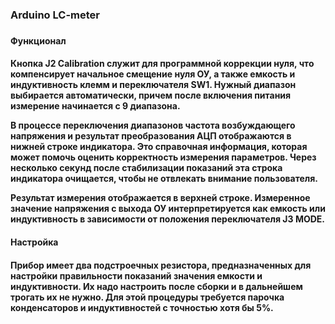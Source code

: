 <h3>Arduino LC-meter<h3>
<h4>Функционал<h4>
Кнопка J2 Calibration служит для программной коррекции нуля, что компенсирует начальное смещение нуля ОУ, а также емкость и индуктивность клемм и переключателя SW1. Нужный диапазон выбирается автоматически, причем после включения питания измерение начинается с 9 диапазона.

В процессе переключения диапазонов частота возбуждающего напряжения и результат преобразования АЦП отображаются в нижней строке индикатора. Это справочная информация, которая может помочь оценить корректность измерения параметров. Через несколько секунд после стабилизации показаний эта строка индикатора очищается, чтобы не отвлекать внимание пользователя.

Результат измерения отображается в верхней строке. Измеренное значение напряжения с выхода ОУ интерпретируется как емкость или индуктивность в зависимости от положения переключателя J3 MODE.
<h4>Настройка<h4>
Прибор имеет два подстроечных резистора, предназначенных для настройки правильности показаний значения емкости и индуктивности. Их надо настроить после сборки и в дальнейшем трогать их не нужно. Для этой процедуры требуется парочка конденсаторов и индуктивностей с точностью хотя бы 5%.
